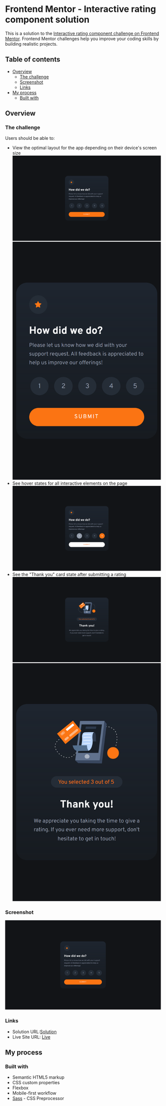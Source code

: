 # Frontend Mentor - Interactive rating component solution

This is a solution to the [Interactive rating component challenge on Frontend Mentor](https://www.frontendmentor.io/challenges/interactive-rating-component-koxpeBUmI). Frontend Mentor challenges help you improve your coding skills by building realistic projects. 

## Table of contents

- [Overview](#overview)
  - [The challenge](#the-challenge)
  - [Screenshot](#screenshot)
  - [Links](#links)
- [My process](#my-process)
  - [Built with](#built-with)

## Overview

### The challenge

Users should be able to:

- View the optimal layout for the app depending on their device's screen size
![](./result/submit-desktop.png)
![](./result/submit-mobile.png)
- See hover states for all interactive elements on the page
![](./result/hover-states.png)
- See the "Thank you" card state after submitting a rating
![](./result/thanks-desktop.png)
![](./result/thanks-mobile.png)

### Screenshot
![](./screenshot.jpg)

### Links

- Solution URL:[Solution](https://www.frontendmentor.io/solutions/interactive-rating-component-sass-and-animations-rJEGcBnG9)
- Live Site URL: [Live](https://cyruskabir.github.io/interactive-rating-card/)

## My process

### Built with

- Semantic HTML5 markup
- CSS custom properties
- Flexbox
- Mobile-first workflow
- [Sass](https://sass-lang.com/) - CSS Preprocessor
